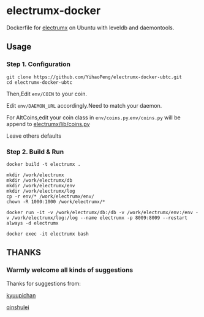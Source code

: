 # electrumx-docker
Dockerfile for [electrumx](https://github.com/kyuupichan/electrumx) on Ubuntu with leveldb and daemontools.

## Usage
### Step 1. Configuration
```
git clone https://github.com/YihaoPeng/electrumx-docker-ubtc.git
cd electrumx-docker-ubtc
```

Then,Edit `env/COIN` to your coin.

Edit `env/DAEMON_URL` accordingly.Need to match your daemon.

For AltCoins,edit your coin class in `env/coins.py`.`env/coins.py` will be append to [electrumx/lib/coins.py](https://github.com/kyuupichan/electrumx/blob/master/lib/coins.py)

Leave others defaults

### Step 2. Build & Run
```shell
docker build -t electrumx .

mkdir /work/electrumx
mkdir /work/electrumx/db
mkdir /work/electrumx/env
mkdir /work/electrumx/log
cp -r env/* /work/electrumx/env/
chown -R 1000:1000 /work/electrumx/*

docker run -it -v /work/electrumx/db:/db -v /work/electrumx/env:/env -v /work/electrumx/log:/log --name electrumx -p 8009:8009 --restart always -d electrumx

docker exec -it electrumx bash
```

## THANKS

### Warmly welcome all kinds of suggestions

Thanks for suggestions from:

[kyuupichan](https://github.com/kyuupichan/electrumx)

[qinshulei](https://github.com/qinshulei)

